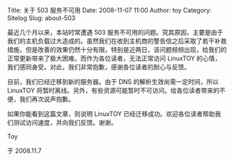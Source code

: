 Title: 关于 503 服务不可用
Date: 2008-11-07 11:00
Author: toy
Category: Sitelog
Slug: about-503

最近几个月以来，本站时常遭遇 503
服务不可用的问题。究其原因，主要是由于我们的主机负载过大造成的。虽然我们在收到主机商的警告信之后采取了若干补救措施，但是改善的效果仍然十分有限。特别是近两日，该问题频频出现，给我们的正常更新带来了极大困难。而作为各位读者，无法正常访问
LinuxTOY
的心情，我们感同身受。对此，我们非常抱歉，感谢各位读者的耐心与反馈。

目前，我们已经迁移到新的服务器。由于 DNS 的解析生效尚需一定时间，所以
LinuxTOY
将暂时离线。另外，有些资源可能暂时不可访问。给各位读者带来的不便，我们再次说声抱歉。

如果你能看到这篇文章，则说明 LinuxTOY
已经迁移成功。欢迎各位读者帮助我们测试访问速度，并向我们反馈。谢谢。

Toy

于 2008.11.7
